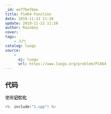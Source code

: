 ```yaml
---
_id: ee77befbee
title: P1464 Function
date: 2019-11-22 11:28
update: 2019-11-22 11:28
author: Rainboy
cover: 
tags:
    - 入门
catalog: luogu
source: 
    - 
      oj: luogu
      url: https://www.luogu.org/problem/P1464
---
```


## 代码

使用**记忆化**

```c
<%- include("1.cpp") %>
```
